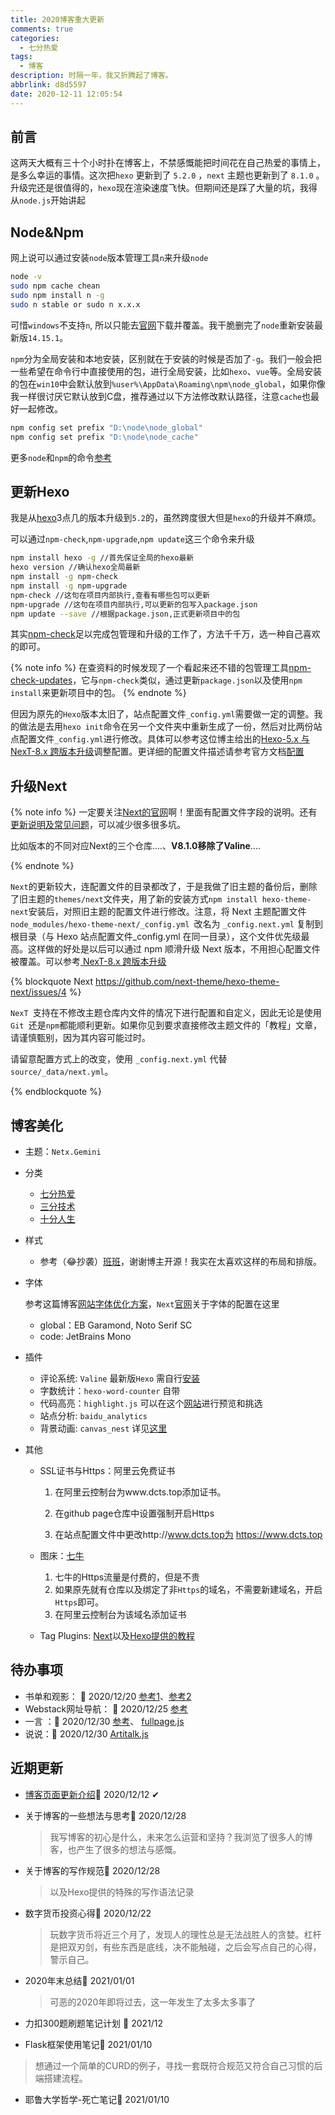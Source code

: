 ```yaml
---
title: 2020博客重大更新
comments: true
categories:
  - 七分热爱
tags:
  - 博客
description: 时隔一年，我又折腾起了博客。
abbrlink: d8d5597
date: 2020-12-11 12:05:54
---
```


## 前言

这两天大概有三十个小时扑在博客上，不禁感慨能把时间花在自己热爱的事情上，是多么幸运的事情。这次把`hexo` 更新到了 `5.2.0` ，`next` 主题也更新到了 `8.1.0` 。升级完还是很值得的，`hexo`现在渲染速度飞快。但期间还是踩了大量的坑，我得从`node.js`开始讲起

## Node&Npm

网上说可以通过安装`node`版本管理工具`n`来升级`node`

```bash
node -v
sudo npm cache chean
sudo npm install n -g
sudo n stable or sudo n x.x.x
```

可惜`windows`不支持`n`, 所以只能去[官网](https://nodejs.org/zh-cn/)下载并覆盖。我干脆删完了`node`重新安装最新版`14.15.1`。

`npm`分为全局安装和本地安装，区别就在于安装的时候是否加了`-g`。我们一般会把一些希望在命令行中直接使用的包，进行全局安装，比如`hexo`、`vue`等。全局安装的包在`win10`中会默认放到`%user%\AppData\Roaming\npm\node_global`，如果你像我一样很讨厌它默认放到C盘，推荐通过以下方法修改默认路径，注意`cache`也最好一起修改。

```bash
npm config set prefix "D:\node\node_global"
npm config set prefix "D:\node\node_cache"
```

更多`node`和`npm`的命令[参考](https://www.runoob.com/nodejs/nodejs-tutorial.html)

## 更新Hexo

我是从[hexo](https://hexo.io/zh-cn/docs/)3点几的版本升级到`5.2`的，虽然跨度很大但是`hexo`的升级并不麻烦。

可以通过`npm-check`,`npm-upgrade`,`npm update`这三个命令来升级

```bash
npm install hexo -g //首先保证全局的hexo最新
hexo version //确认hexo全局最新
npm install -g npm-check
npm install -g npm-upgrade
npm-check //这句在项目内部执行,查看有哪些包可以更新
npm-upgrade //这句在项目内部执行,可以更新的包写入package.json
npm update --save //根据package.json,正式更新项目中的包
```

其实[npm-check](https://www.npmjs.com/package/npm-check)足以完成包管理和升级的工作了，方法千千万，选一种自己喜欢的即可。

{% note info %} 
在查资料的时候发现了一个看起来还不错的包管理工具[npm-check-updates](https://www.npmjs.com/package/npm-check-updates)，它与`npm-check`类似，通过更新`package.json`以及使用`npm install`来更新项目中的包。
{% endnote %}

但因为原先的`Hexo`版本太旧了，站点配置文件`_config.yml`需要做一定的调整。我的做法是去用`hexo init`命令在另一个文件夹中重新生成了一份，然后对比两份站点配置文件`_config.yml`进行修改。具体可以参考这位博主给出的[Hexo-5.x 与 NexT-8.x 跨版本升级](https://www.imczw.com/post/tech/hexo5-next8-updated.html#调整配置)调整配置。更详细的配置文件描述请参考官方文档[配置](https://hexo.io/zh-cn/docs/configuration)



## 升级Next

{% note info %} 
一定要关注[Next的官网](https://theme-next.js.org/docs/)啊！里面有配置文件字段的说明。还有[更新说明及常见问题](https://github.com/next-theme/hexo-theme-next/issues/4)，可以减少很多很多坑。

比如版本的不同对应Next的三个仓库....、**V8.1.0移除了Valine**....

{% endnote %}

`Next`的更新较大，连配置文件的目录都改了，于是我做了旧主题的备份后，删除了旧主题的`themes/next`文件夹，用了新的安装方式`npm install hexo-theme-next`安装后，对照旧主题的配置文件进行修改。注意，将 Next 主题配置文件 `node_modules/hexo-theme-next/_config.yml `改名为 `_config.next.yml` 复制到根目录（与 Hexo 站点配置文件_config.yml 在同一目录），这个文件优先级最高。这样做的好处是以后可以通过 npm 顺滑升级 Next 版本，不用担心配置文件被覆盖。可以参考[ NexT-8.x 跨版本升级](https://www.imczw.com/post/tech/hexo5-next8-updated.html#NexT-8-x%E8%B7%A8%E7%89%88%E6%9C%AC%E5%8D%87%E7%BA%A7)


{% blockquote Next https://github.com/next-theme/hexo-theme-next/issues/4 %}

`NexT `支持在不修改主题仓库内文件的情况下进行配置和自定义，因此无论是使用 `Git `还是` npm `都能顺利更新。如果你见到要求直接修改主题文件的「教程」文章，请谨慎甄别，因为其内容可能过时。

请留意配置方式上的改变，使用 `_config.next.yml` 代替 `source/_data/next.yml`。

{% endblockquote %}

## 博客美化

+ 主题：`Netx.Gemini`

+ 分类

  + [七分热爱](/categories/三分技术/)
  + [三分技术](/categories/三分技术/)
  + [十分人生](/categories/十分人生/)

+ 样式

  + 参考（😂抄袭）[班班](https://blog.dlzhang.com/)，谢谢博主开源！我实在太喜欢这样的布局和排版。

+ 字体

  参考这篇博客[网站字体优化方案](https://guanqr.com/tech/website/web-font-guide/#)，`Next`[官网](https://theme-next.js.org/docs/theme-settings/miscellaneous.html)关于字体的配置在这里

  + global：EB Garamond,  Noto Serif SC
  + code:     JetBrains Mono

+ 插件

  + 评论系统:   `Valine` 最新版`Hexo` 需自行[安装](https://github.com/next-theme/hexo-next-valine)   
  + 字数统计：`hexo-word-counter` 自带
  + 代码高亮：`highlight.js` 可以在这个[网站](https://theme-next.js.org/highlight/)进行预览和挑选
  +  站点分析:  `baidu_analytics`
  + 背景动画:  `canvas_nest` 详见[这里](https://github.com/theme-next/theme-next-canvas-nest)

+ 其他

  + SSL证书与Https：阿里云免费证书

    1. 在阿里云控制台为www.dcts.top添加证书。

    2. 在github page仓库中设置强制开启Https

    3. 在站点配置文件中更改http://www.dcts.top为 https://www.dcts.top

  + 图床：[七牛](https://portal.qiniu.com/create)

    1. 七牛的Https流量是付费的，但是不贵
    2. 如果原先就有仓库以及绑定了非`Https`的域名，不需要新建域名，开启`Https`即可。
    3. 在阿里云控制台为该域名添加证书

  + Tag Plugins: [Next](https://theme-next.js.org/docs/tag-plugins/)以及[Hexo提供的教程](https://hexo.io/docs/tag-plugins)

## 待办事项

+  书单和观影： 📅 2020/12/20  [参考1](https://michael728.github.io/books/)、[参考2](https://blog.dlzhang.com/posts/51/)
+ Webstack网址导航：  📅 2020/12/25  [参考](https://github.com/WebStackPage/WebStackPage.github.io)
+ 一言 ：📅 2020/12/30 [参考](https://leaferx.online/sentence/)、 [fullpage.js](https://alvarotrigo.com/fullPage/zh/#page2)
+ 说说：📅 2020/12/30 [Artitalk.js](https://cndrew.cn/2020/05/11/artitalk/)  

## 近期更新

+ [博客页面更新介绍](https://www.dcts.top/post/d8d5597/)📅 2020/12/12 ✔

+ 关于博客的一些想法与思考📅 2020/12/28

  > 我写博客的初心是什么，未来怎么运营和坚持？我浏览了很多人的博客，也产生了很多的想法与感慨。

+ 关于博客的写作规范📅 2020/12/28

  > 以及Hexo提供的特殊的写作语法记录

+ 数字货币投资心得📅 2020/12/22

  > 玩数字货币将近三个月了，发现人的理性总是无法战胜人的贪婪。杠杆是把双刃剑，有些东西是底线，决不能触碰，之后会写点自己的心得，警示自己。

+ 2020年末总结📅 2021/01/01

  > 可恶的2020年即将过去，这一年发生了太多太多事了

+ 力扣300题刷题笔记计划 📅 2021/12

+  Flask框架使用笔记📅 2021/01/10 

  > 想通过一个简单的CURD的例子，寻找一套既符合规范又符合自己习惯的后端搭建流程。

+ 耶鲁大学哲学-死亡笔记📅 2021/01/10 

